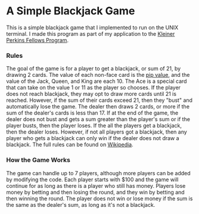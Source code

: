 # A Simple Blackjack Game

This is a simple blackjack game that I implemented to run on the UNIX terminal. I made this program as part of my application to the [Kleiner Perkins Fellows Program](http://fellows.kleinerperkins.com/).

### Rules
The goal of the game is for a player to get a blackjack, or sum of 21, by drawing 2 cards. The value of each non-face card is the [pip value](https://en.wikipedia.org/wiki/Pip_(counting)), and the value of the Jack, Queen, and King are each 10. The Ace is a special card that can take on the value 1 or 11 as the player so chooses.  If the player does not reach blackjack, they may opt to draw more cards until 21 is reached. However, if the sum of their cards exceed 21, then they "bust" and automatically lose the game. The dealer then draws 2 cards, or more if the sum of the dealer's cards is less than 17. If at the end of the game, the dealer does not bust and gets a sum greater than the player's sum or if the player busts, then the player loses. If the all the players get a blackjack, then the dealer loses. However, if not all players got a blackjack, then any player who gets a blackjack can only win if the dealer does not draw a blackjack.
The full rules can be found on [Wikipedia](https://en.wikipedia.org/wiki/Blackjack).

### How the Game Works
The game can handle up to 7 players, although more players can be added by modifying the code. Each player starts with $100 and the game will continue for as long as there is a player who still has money. Players lose money by betting and then losing the round, and they win by betting and then winning the round. The player does not win or lose money if the sum is the same as the dealer's sum, as long as it's not a blackjack.
